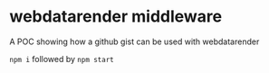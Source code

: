 # webdatarender middleware

A POC showing how a github gist can be used with webdatarender

`npm i` followed by `npm start`